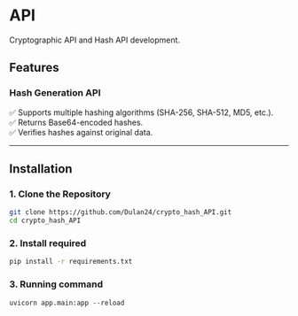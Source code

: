 # API  
Cryptographic API and Hash API development.

## Features  

### Hash Generation API
✅ Supports multiple hashing algorithms (SHA-256, SHA-512, MD5, etc.).  
✅ Returns Base64-encoded hashes.  
✅ Verifies hashes against original data.  

---

## Installation  
### 1. Clone the Repository  
```sh
git clone https://github.com/Dulan24/crypto_hash_API.git
cd crypto_hash_API
```
### 2. Install required 
```sh
pip install -r requirements.txt
```

### 3. Running command
```
uvicorn app.main:app --reload
```

